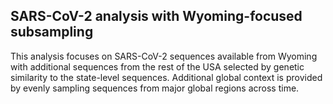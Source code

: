## SARS-CoV-2 analysis with Wyoming-focused subsampling
This analysis focuses on SARS-CoV-2 sequences available from Wyoming with additional sequences from the rest of the USA selected by genetic similarity to the state-level sequences. Additional global context is provided by evenly sampling sequences from major global regions across time.
